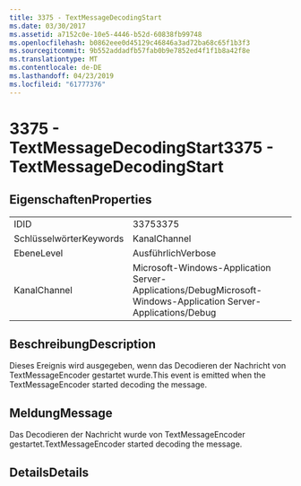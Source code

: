 ```yaml
---
title: 3375 - TextMessageDecodingStart
ms.date: 03/30/2017
ms.assetid: a7152c0e-10e5-4446-b52d-60838fb99748
ms.openlocfilehash: b0862eee0d45129c46846a3ad72ba68c65f1b3f3
ms.sourcegitcommit: 9b552addadfb57fab0b9e7852ed4f1f1b8a42f8e
ms.translationtype: MT
ms.contentlocale: de-DE
ms.lasthandoff: 04/23/2019
ms.locfileid: "61777376"
---
```

# <a name="3375---textmessagedecodingstart"></a><span data-ttu-id="58fde-102">3375 - TextMessageDecodingStart</span><span class="sxs-lookup"><span data-stu-id="58fde-102">3375 - TextMessageDecodingStart</span></span>
## <a name="properties"></a><span data-ttu-id="58fde-103">Eigenschaften</span><span class="sxs-lookup"><span data-stu-id="58fde-103">Properties</span></span>  
  
|||  
|-|-|  
|<span data-ttu-id="58fde-104">ID</span><span class="sxs-lookup"><span data-stu-id="58fde-104">ID</span></span>|<span data-ttu-id="58fde-105">3375</span><span class="sxs-lookup"><span data-stu-id="58fde-105">3375</span></span>|  
|<span data-ttu-id="58fde-106">Schlüsselwörter</span><span class="sxs-lookup"><span data-stu-id="58fde-106">Keywords</span></span>|<span data-ttu-id="58fde-107">Kanal</span><span class="sxs-lookup"><span data-stu-id="58fde-107">Channel</span></span>|  
|<span data-ttu-id="58fde-108">Ebene</span><span class="sxs-lookup"><span data-stu-id="58fde-108">Level</span></span>|<span data-ttu-id="58fde-109">Ausführlich</span><span class="sxs-lookup"><span data-stu-id="58fde-109">Verbose</span></span>|  
|<span data-ttu-id="58fde-110">Kanal</span><span class="sxs-lookup"><span data-stu-id="58fde-110">Channel</span></span>|<span data-ttu-id="58fde-111">Microsoft-Windows-Application Server-Applications/Debug</span><span class="sxs-lookup"><span data-stu-id="58fde-111">Microsoft-Windows-Application Server-Applications/Debug</span></span>|  
  
## <a name="description"></a><span data-ttu-id="58fde-112">Beschreibung</span><span class="sxs-lookup"><span data-stu-id="58fde-112">Description</span></span>  
 <span data-ttu-id="58fde-113">Dieses Ereignis wird ausgegeben, wenn das Decodieren der Nachricht von TextMessageEncoder gestartet wurde.</span><span class="sxs-lookup"><span data-stu-id="58fde-113">This event is emitted when the TextMessageEncoder started decoding the message.</span></span>  
  
## <a name="message"></a><span data-ttu-id="58fde-114">Meldung</span><span class="sxs-lookup"><span data-stu-id="58fde-114">Message</span></span>  
 <span data-ttu-id="58fde-115">Das Decodieren der Nachricht wurde von TextMessageEncoder gestartet.</span><span class="sxs-lookup"><span data-stu-id="58fde-115">TextMessageEncoder started decoding the message.</span></span>  
  
## <a name="details"></a><span data-ttu-id="58fde-116">Details</span><span class="sxs-lookup"><span data-stu-id="58fde-116">Details</span></span>
